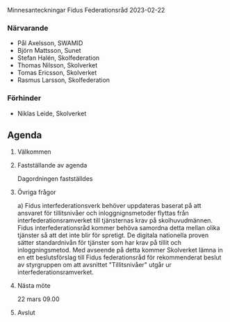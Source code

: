 Minnesanteckningar Fidus Federationsråd 2023-02-22

### Närvarande
* Pål Axelsson, SWAMID
* Björn Mattsson, Sunet
* Stefan Halén, Skolfederation
* Thomas Nilsson, Skolverket
* Tomas Ericsson, Skolverket
* Rasmus Larsson, Skolfederation

### Förhinder
* Niklas Leide, Skolverket

## Agenda
1. Välkommen
2. Fastställande av agenda

	Dagordningen fastställdes
3. Övriga frågor

	a) Fidus interfederationsverk behöver uppdateras baserat på att ansvaret för tillitsnivåer och inloggnignsmetoder flyttas från interfederationsramverket till tjänsternas krav på skolhuvudmännen. Fidus interfederationsråd kommer behöva samordna detta mellan olika tjänster så att det inte blir för spretigt. De digitala nationella proven sätter standardnivån för tjänster som har krav på tillit och inloggningsmetod. Med avseende på detta kommer Skolverket lämna in en ett beslutsförslag till Fidus federationsråd för rekommenderat beslut av styrgruppen om att avsnittet "Tillitsnivåer" utgår ur interfederationsramverket.

4. Nästa möte

	22 mars 09.00

5. Avslut
